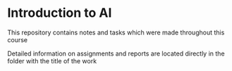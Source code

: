 # Introduction to AI #

This repository contains notes and tasks which were made throughout this course

Detailed information on assignments and reports are located directly in the folder with the title of the work
